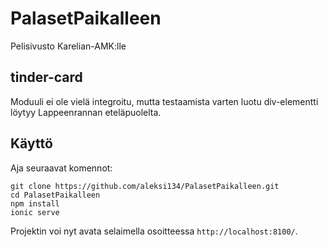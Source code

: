 # PalasetPaikalleen
Pelisivusto Karelian-AMK:lle

## tinder-card
Moduuli ei ole vielä integroitu, mutta testaamista varten luotu div-elementti löytyy Lappeenrannan eteläpuolelta. 


## Käyttö
Aja seuraavat komennot:

```
git clone https://github.com/aleksi134/PalasetPaikalleen.git
cd PalasetPaikalleen
npm install
ionic serve
```

Projektin voi nyt avata selaimella osoitteessa `http://localhost:8100/`.